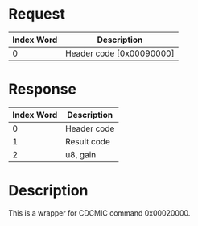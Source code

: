 # Request

| Index Word | Description                |
|------------|----------------------------|
| 0          | Header code \[0x00090000\] |

# Response

| Index Word | Description |
|------------|-------------|
| 0          | Header code |
| 1          | Result code |
| 2          | u8, gain    |

# Description

This is a wrapper for CDCMIC command 0x00020000.